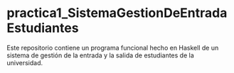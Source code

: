 # practica1_SistemaGestionDeEntradaEstudiantes
Este repositorio contiene un programa funcional hecho en Haskell de un sistema de gestión de la entrada y la salida de estudiantes de la universidad. 
